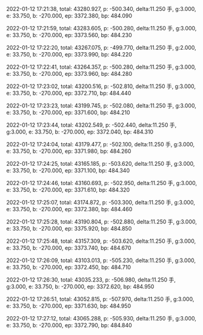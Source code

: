 2022-01-12 17:21:38, total: 43280.927, p: -500.340, delta:11.250 手, g:3.000, e: 33.750, b: -270.000, ep: 3372.380, bp: 484.090

2022-01-12 17:21:59, total: 43283.605, p: -500.280, delta:11.250 手, g:3.000, e: 33.750, b: -270.000, ep: 3373.560, bp: 484.230

2022-01-12 17:22:20, total: 43267.075, p: -499.770, delta:11.250 手, g:2.000, e: 33.750, b: -270.000, ep: 3373.990, bp: 484.220

2022-01-12 17:22:41, total: 43264.357, p: -500.280, delta:11.250 手, g:3.000, e: 33.750, b: -270.000, ep: 3373.960, bp: 484.280

2022-01-12 17:23:02, total: 43200.516, p: -502.810, delta:11.250 手, g:3.000, e: 33.750, b: -270.000, ep: 3372.710, bp: 484.440

2022-01-12 17:23:23, total: 43199.745, p: -502.080, delta:11.250 手, g:3.000, e: 33.750, b: -270.000, ep: 3371.600, bp: 484.210

2022-01-12 17:23:44, total: 43202.549, p: -502.440, delta:11.250 手, g:3.000, e: 33.750, b: -270.000, ep: 3372.040, bp: 484.310

2022-01-12 17:24:04, total: 43179.477, p: -502.100, delta:11.250 手, g:3.000, e: 33.750, b: -270.000, ep: 3371.980, bp: 484.260

2022-01-12 17:24:25, total: 43165.185, p: -503.620, delta:11.250 手, g:3.000, e: 33.750, b: -270.000, ep: 3371.100, bp: 484.340

2022-01-12 17:24:46, total: 43160.693, p: -502.950, delta:11.250 手, g:3.000, e: 33.750, b: -270.000, ep: 3371.610, bp: 484.320

2022-01-12 17:25:07, total: 43174.872, p: -503.300, delta:11.250 手, g:3.000, e: 33.750, b: -270.000, ep: 3372.380, bp: 484.460

2022-01-12 17:25:28, total: 43190.804, p: -502.880, delta:11.250 手, g:3.000, e: 33.750, b: -270.000, ep: 3375.920, bp: 484.850

2022-01-12 17:25:48, total: 43157.309, p: -503.620, delta:11.250 手, g:3.000, e: 33.750, b: -270.000, ep: 3373.740, bp: 484.670

2022-01-12 17:26:09, total: 43103.013, p: -505.230, delta:11.250 手, g:3.000, e: 33.750, b: -270.000, ep: 3372.450, bp: 484.710

2022-01-12 17:26:30, total: 43035.233, p: -506.980, delta:11.250 手, g:3.000, e: 33.750, b: -270.000, ep: 3372.620, bp: 484.950

2022-01-12 17:26:51, total: 43052.815, p: -507.970, delta:11.250 手, g:3.000, e: 33.750, b: -270.000, ep: 3371.630, bp: 484.950

2022-01-12 17:27:12, total: 43065.288, p: -505.930, delta:11.250 手, g:3.000, e: 33.750, b: -270.000, ep: 3372.790, bp: 484.840